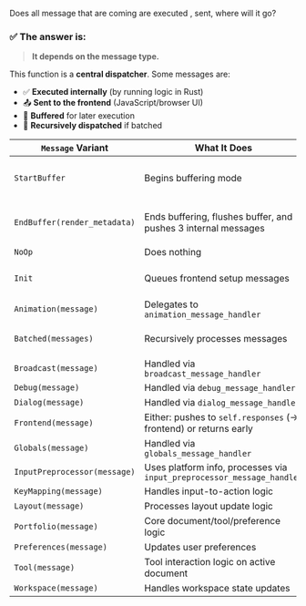 Does all message that are  coming are executed , sent, where will it go?
### ✅ The answer is:

> **It depends on the message type.**

This function is a **central dispatcher**. Some messages are:

- ✅ **Executed internally** (by running logic in Rust)
- 📤 **Sent to the frontend** (JavaScript/browser UI)
- 🧵 **Buffered** for later execution
- 🔁 **Recursively dispatched** if batched

| `Message` Variant            | What It Does                                                           | What It Pushes                                                                         | Where It Goes                                           |
| ---------------------------- | ---------------------------------------------------------------------- | -------------------------------------------------------------------------------------- | ------------------------------------------------------- |
| `StartBuffer`                | Begins buffering mode                                                  | None                                                                                   | Moves `self.message_queues` → `self.buffered_queue`     |
| `EndBuffer(render_metadata)` | Ends buffering, flushes buffer, and pushes 3 internal messages         | `DocumentMessage::UpdateUpstreamTransforms`, `UpdateClickTargets`, `UpdateClipTargets` | Added to `self.message_queues` via `schedule_execution` |
| `NoOp`                       | Does nothing                                                           | None                                                                                   | N/A                                                     |
| `Init`                       | Queues frontend setup messages                                         | Multiple `FrontendMessage`s & `MenuBarMessage::SendLayout`                             | Pushed to `queue` (then to `self.message_queues`)       |
| `Animation(message)`         | Delegates to `animation_message_handler`                               | May push more messages                                                                 | Appended to `queue`                                     |
| `Batched(messages)`          | Recursively processes messages                                         | Each sub-message                                                                       | Dispatched via recursive `handle_message`               |
| `Broadcast(message)`         | Handled via `broadcast_message_handler`                                | May push more                                                                          | Appended to `queue`                                     |
| `Debug(message)`             | Handled via `debug_message_handler`                                    | May push more                                                                          | Appended to `queue`                                     |
| `Dialog(message)`            | Handled via `dialog_message_handler`                                   | May push more                                                                          | Appended to `queue`                                     |
| `Frontend(message)`          | Either: pushes to `self.responses` (→ frontend) or returns early       | `FrontendMessage`                                                                      | `self.responses` (not the message queue!)               |
| `Globals(message)`           | Handled via `globals_message_handler`                                  | May push more                                                                          | Appended to `queue`                                     |
| `InputPreprocessor(message)` | Uses platform info, processes via `input_preprocessor_message_handler` | May push more                                                                          | Appended to `queue`                                     |
| `KeyMapping(message)`        | Handles input-to-action logic                                          | May push more                                                                          | Appended to `queue`                                     |
| `Layout(message)`            | Processes layout update logic                                          | May push more                                                                          | Appended to `queue`                                     |
| `Portfolio(message)`         | Core document/tool/preference logic                                    | May push more                                                                          | Appended to `queue`                                     |
| `Preferences(message)`       | Updates user preferences                                               | May push more                                                                          | Appended to `queue`                                     |
| `Tool(message)`              | Tool interaction logic on active document                              | May push more                                                                          | Appended to `queue`                                     |
| `Workspace(message)`         | Handles workspace state updates                                        | May push more                                                                          | Appended to `queue`                                     |